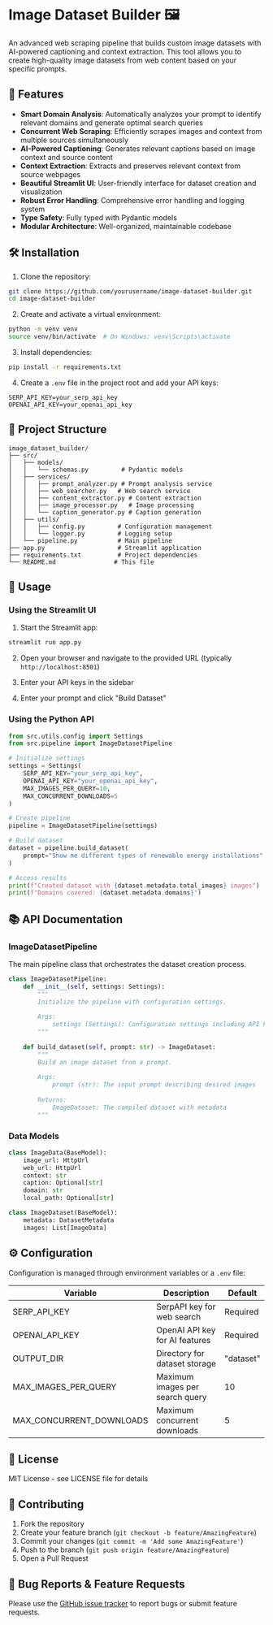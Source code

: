 # Image Dataset Builder 🖼️

An advanced web scraping pipeline that builds custom image datasets with AI-powered captioning and context extraction. This tool allows you to create high-quality image datasets from web content based on your specific prompts.

## 🌟 Features

- **Smart Domain Analysis**: Automatically analyzes your prompt to identify relevant domains and generate optimal search queries
- **Concurrent Web Scraping**: Efficiently scrapes images and context from multiple sources simultaneously
- **AI-Powered Captioning**: Generates relevant captions based on image context and source content
- **Context Extraction**: Extracts and preserves relevant context from source webpages
- **Beautiful Streamlit UI**: User-friendly interface for dataset creation and visualization
- **Robust Error Handling**: Comprehensive error handling and logging system
- **Type Safety**: Fully typed with Pydantic models
- **Modular Architecture**: Well-organized, maintainable codebase

## 🛠️ Installation

1. Clone the repository:
```bash
git clone https://github.com/yourusername/image-dataset-builder.git
cd image-dataset-builder
```

2. Create and activate a virtual environment:
```bash
python -m venv venv
source venv/bin/activate  # On Windows: venv\Scripts\activate
```

3. Install dependencies:
```bash
pip install -r requirements.txt
```

4. Create a `.env` file in the project root and add your API keys:
```env
SERP_API_KEY=your_serp_api_key
OPENAI_API_KEY=your_openai_api_key
```

## 📂 Project Structure

```
image_dataset_builder/
├── src/
│   ├── models/
│   │   └── schemas.py         # Pydantic models
│   ├── services/
│   │   ├── prompt_analyzer.py # Prompt analysis service
│   │   ├── web_searcher.py   # Web search service
│   │   ├── content_extractor.py # Content extraction
│   │   ├── image_processor.py   # Image processing
│   │   └── caption_generator.py # Caption generation
│   ├── utils/
│   │   ├── config.py         # Configuration management
│   │   └── logger.py         # Logging setup
│   └── pipeline.py           # Main pipeline
├── app.py                    # Streamlit application
├── requirements.txt          # Project dependencies
└── README.md                # This file
```

## 🚀 Usage

### Using the Streamlit UI

1. Start the Streamlit app:
```bash
streamlit run app.py
```

2. Open your browser and navigate to the provided URL (typically `http://localhost:8501`)

3. Enter your API keys in the sidebar

4. Enter your prompt and click "Build Dataset"

### Using the Python API

```python
from src.utils.config import Settings
from src.pipeline import ImageDatasetPipeline

# Initialize settings
settings = Settings(
    SERP_API_KEY="your_serp_api_key",
    OPENAI_API_KEY="your_openai_api_key",
    MAX_IMAGES_PER_QUERY=10,
    MAX_CONCURRENT_DOWNLOADS=5
)

# Create pipeline
pipeline = ImageDatasetPipeline(settings)

# Build dataset
dataset = pipeline.build_dataset(
    prompt="Show me different types of renewable energy installations"
)

# Access results
print(f"Created dataset with {dataset.metadata.total_images} images")
print(f"Domains covered: {dataset.metadata.domains}")
```

## 📚 API Documentation

### ImageDatasetPipeline

The main pipeline class that orchestrates the dataset creation process.

```python
class ImageDatasetPipeline:
    def __init__(self, settings: Settings):
        """
        Initialize the pipeline with configuration settings.
        
        Args:
            settings (Settings): Configuration settings including API keys
        """
        
    def build_dataset(self, prompt: str) -> ImageDataset:
        """
        Build an image dataset from a prompt.
        
        Args:
            prompt (str): The input prompt describing desired images
            
        Returns:
            ImageDataset: The compiled dataset with metadata
        """
```

### Data Models

```python
class ImageData(BaseModel):
    image_url: HttpUrl
    web_url: HttpUrl
    context: str
    caption: Optional[str]
    domain: str
    local_path: Optional[str]

class ImageDataset(BaseModel):
    metadata: DatasetMetadata
    images: List[ImageData]
```

## ⚙️ Configuration

Configuration is managed through environment variables or a `.env` file:

| Variable | Description | Default |
|----------|-------------|---------|
| SERP_API_KEY | SerpAPI key for web search | Required |
| OPENAI_API_KEY | OpenAI API key for AI features | Required |
| OUTPUT_DIR | Directory for dataset storage | "dataset" |
| MAX_IMAGES_PER_QUERY | Maximum images per search query | 10 |
| MAX_CONCURRENT_DOWNLOADS | Maximum concurrent downloads | 5 |

## 📝 License

MIT License - see LICENSE file for details

## 🤝 Contributing

1. Fork the repository
2. Create your feature branch (`git checkout -b feature/AmazingFeature`)
3. Commit your changes (`git commit -m 'Add some AmazingFeature'`)
4. Push to the branch (`git push origin feature/AmazingFeature`)
5. Open a Pull Request

## 🐛 Bug Reports & Feature Requests

Please use the [GitHub issue tracker](https://github.com/yourusername/image-dataset-builder/issues) to report bugs or submit feature requests.
